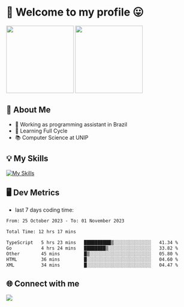 # 🎉 Welcome to my profile 😛

<div>
  <img height="180em" src="https://github-readme-stats.vercel.app/api?username=VinicciusSantos&show_icons=true&icon_color=fff&include_all_commits=true&count_private=true&bg_color=30,000,000&title_color=fff&text_color=fff"/>
  <img height="180em" src="https://github-readme-stats.vercel.app/api/top-langs/?username=VinicciusSantos&langs_count=8&layout=compact&include_all_commits=true&count_private=true&bg_color=30,000,000&title_color=fff&text_color=fff"/>
</div>

## 📖 About Me
- 🔭 Working as programming assistant in Brazil
- 🌱 Learning Full Cycle
- 📚 Computer Science at UNIP

## 💡 My Skills

[![My Skills](https://skills.thijs.gg/icons?i=angular,react,styledcomponents,jest,html,css,sass,bootstrap,ts,js,go,nodejs,express,nestjs,git,c,py,postgres,mysql,sqlite,docker,graphql)](https://github.com/VinicciusSantos)

## 🖥️ Dev Metrics

- last 7 days coding time:

<!--START_SECTION:waka-->

```txt
From: 25 October 2023 - To: 01 November 2023

Total Time: 12 hrs 17 mins

TypeScript   5 hrs 23 mins   ██████████▒░░░░░░░░░░░░░░   41.34 %
Go           4 hrs 24 mins   ████████▒░░░░░░░░░░░░░░░░   33.82 %
Other        45 mins         █▒░░░░░░░░░░░░░░░░░░░░░░░   05.80 %
HTML         36 mins         █░░░░░░░░░░░░░░░░░░░░░░░░   04.60 %
XML          34 mins         █░░░░░░░░░░░░░░░░░░░░░░░░   04.47 %
```

<!--END_SECTION:waka-->

## 🌐 Connect with me

<a href="https://www.linkedin.com/in/vinicius-guedes-b817aa223/"><img src="https://img.shields.io/badge/LinkedIn-0077B5?style=for-the-badge&logo=linkedin&logoColor=white"/></a>


